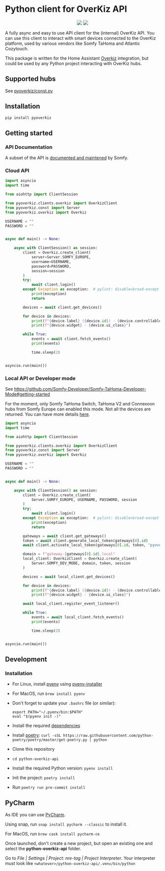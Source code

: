 # Python client for OverKiz API

<p align=center>
    <a href="https://github.com/iMicknl/python-overkiz-api/actions"><img src="https://github.com/iMicknl/python-overkiz-api/workflows/CI/badge.svg"/></a>
    <a href="https://github.com/psf/black"><img src="https://img.shields.io/badge/code%20style-black-000000.svg" /></a>
</p>

A fully async and easy to use API client for the (internal) OverKiz API. You can use this client to interact with smart devices connected to the OverKiz platform, used by various vendors like Somfy TaHoma and Atlantic Cozytouch.

This package is written for the Home Assistant [Overkiz](https://www.home-assistant.io/integrations/overkiz/) integration, but could be used by any Python project interacting with OverKiz hubs.

## Supported hubs

See [pyoverkiz/const.py](./pyoverkiz/const.py)

## Installation

```bash
pip install pyoverkiz
```

## Getting started

### API Documentation

A subset of the API is [documented and maintened](https://somfy-developer.github.io/Somfy-TaHoma-Developer-Mode) by Somfy.

### Cloud API

```python
import asyncio
import time

from aiohttp import ClientSession

from pyoverkiz.clients.overkiz import OverkizClient
from pyoverkiz.const import Server
from pyoverkiz.overkiz import Overkiz

USERNAME = ""
PASSWORD = ""


async def main() -> None:

    async with ClientSession() as session:
        client = Overkiz.create_client(
            server=Server.SOMFY_EUROPE,
            username=USERNAME,
            password=PASSWORD,
            session=session
        )
        try:
            await client.login()
        except Exception as exception:  # pylint: disable=broad-except
            print(exception)
            return

        devices = await client.get_devices()

        for device in devices:
            print(f"{device.label} ({device.id}) - {device.controllable_name}")
            print(f"{device.widget} - {device.ui_class}")

        while True:
            events = await client.fetch_events()
            print(events)

            time.sleep(2)


asyncio.run(main())
```

### Local API or Developer mode


See https://github.com/Somfy-Developer/Somfy-TaHoma-Developer-Mode#getting-started

For the moment, only Somfy TaHoma Switch, TaHoma V2 and Connexoon hubs from Somfy Europe can enabled this mode. Not all the devices are returned. You can have more details [here](https://github.com/Somfy-Developer/Somfy-TaHoma-Developer-Mode/issues/20).


```python
import asyncio
import time

from aiohttp import ClientSession

from pyoverkiz.clients.overkiz import OverkizClient
from pyoverkiz.const import Server
from pyoverkiz.overkiz import Overkiz

USERNAME = ""
PASSWORD = ""


async def main() -> None:

    async with ClientSession() as session:
        client = Overkiz.create_client(
            Server.SOMFY_EUROPE, USERNAME, PASSWORD, session
        )
        try:
            await client.login()
        except Exception as exception:  # pylint: disable=broad-except
            print(exception)
            return

        gateways = await client.get_gateways()
        token = await client.generate_local_token(gateways[0].id)
        await client.activate_local_token(gateways[0].id, token, "pyoverkiz")

        domain = f"gateway-{gateways[0].id}.local"
        local_client: OverkizClient = Overkiz.create_client(
            Server.SOMFY_DEV_MODE, domain, token, session
        )

        devices = await local_client.get_devices()

        for device in devices:
            print(f"{device.label} ({device.id}) - {device.controllable_name}")
            print(f"{device.widget} - {device.ui_class}")

        await local_client.register_event_listener()

        while True:
            events = await local_client.fetch_events()
            print(events)

            time.sleep(2)


asyncio.run(main())

```

## Development

### Installation

- For Linux, install [pyenv](https://github.com/pyenv/pyenv) using [pyenv-installer](https://github.com/pyenv/pyenv-installer)
- For MacOS, run `brew install pyenv`
- Don't forget to update your `.bashrc` file (or similar):
  ```
  export PATH="~/.pyenv/bin:$PATH"
  eval "$(pyenv init -)"
  ```
- Install the required [dependencies](https://github.com/pyenv/pyenv/wiki#suggested-build-environment)
- Install [poetry](https://python-poetry.org): `curl -sSL https://raw.githubusercontent.com/python-poetry/poetry/master/get-poetry.py | python`

- Clone this repository
- `cd python-overkiz-api`
- Install the required Python version: `pyenv install`
- Init the project: `poetry install`
- Run `poetry run pre-commit install`

## PyCharm

As IDE you can use [PyCharm](https://www.jetbrains.com/pycharm/).

Using snap, run `snap install pycharm --classic` to install it.

For MacOS, run `brew cask install pycharm-ce`

Once launched, don't create a new project, but open an existing one and select the **python-overkiz-api** folder.

Go to _File | Settings | Project: nre-tag | Project Interpreter_. Your interpreter must look like `<whatever>/python-overkiz-api/.venv/bin/python`
